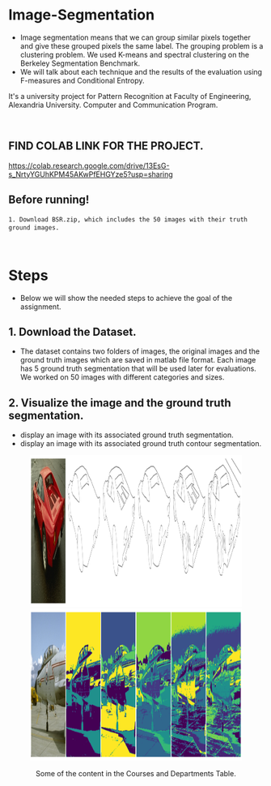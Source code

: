 # Image-Segmentation
 - Image segmentation means that we can group similar pixels together and give these grouped pixels the same label. The grouping problem is a clustering problem. We used K-means and spectral clustering on the Berkeley Segmentation Benchmark.
- We will talk about each technique and the results of the evaluation using F-measures and Conditional Entropy.

It's a university project for Pattern Recognition at Faculty of Engineering, Alexandria University. Computer and Communication Program.

<br>

## FIND COLAB LINK FOR THE PROJECT.
https://colab.research.google.com/drive/13EsG-s_NrtyYGUhKPM45AKwPfEHGYze5?usp=sharing

## Before running!
    1. Download BSR.zip, which includes the 50 images with their truth ground images.

<br>


# Steps
- Below we will show the needed steps to achieve the goal of the assignment.

## 1. Download the Dataset.
- The dataset contains two folders of images, the original images and the ground truth images which are saved in matlab file format. Each image has 5 ground truth segmentation that will be used later for evaluations. We worked on 50 images with different categories and sizes.

## 2. Visualize the image and the ground truth segmentation.
- display an image with its associated ground truth segmentation.
- display an image with its associated ground truth contour segmentation.
<p align="center">
<img src="2.png" alt="alt text" width="420" height="300" >
<img src="3.png" alt="alt text" width="420" height="300" >
<p align="center">Some of the content in the Courses and Departments Table.</p>
</p>

